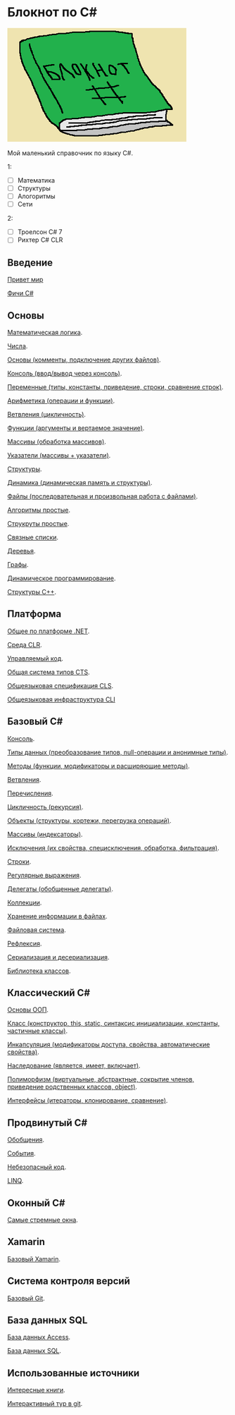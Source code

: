 # Блокнот по C#

![Блокнот](img/header.png) 

Мой маленький справочник по языку C#.

1:
- [ ] Математика
- [ ] Структуры
- [ ] Алогоритмы
- [ ] Сети

2:
- [ ] Троелсон C# 7
- [ ] Рихтер C# CLR

## Введение
[Привет мир](./welcome/index.md)

[Фичи C#](./welcome/features.md)

## Основы

[Математическая логика](./algoritms/indexMathLogic.md).

[Числа](./algoritms/indexNumbers.md).

[Основы (комменты, подключение других файлов)](./algoritms/indexCBasic.md).

[Консоль (ввод/вывод через консоль)](./algoritms/indexCConsole.md).

[Переменные (типы, константы, приведение, строки, сравнение строк)](./algoritms/indexCVariables.md).

[Арифметика (операции и функции)](./algoritms/indexCMath.md).

[Ветвления (цикличность)](./algoritms/indexCIfs.md).

[Функции (аргументы и вертаемое значение)](./algoritms/indexCFuncs.md).

[Массивы (обработка массивов)](./algoritms/indexCArrays.md).

[Указатели (массивы + указатели)](./algoritms/indexCPointers.md).

[Структуры](./algoritms/indexCStructs.md).

[Динамика (динамическая память и структуры)](./algoritms/indexCDynamic.md).

[Файлы (последовательная и произвольная работа с файлами)](./algoritms/indexCFiles.md).

[Алгоритмы простые](./algoritms/indexSimple.md).

[Струкруты простые](./algoritms/indexStructs.md).

[Связные списки](./algoritms/indexList.md).

[Деревья](./algoritms/indexTrees.md).

[Графы](./algoritms/indexGrafs.md).

[Динамическое программирование](./algoritms/indexDynamic.md).

[Структуры С++](./algoritms/indexCppStructs.md).

## Платформа

[Общее по платформе .NET](./platform/index.md). 

[Среда CLR](./platform/clr.md).

[Управляемый код](./platform/managed.md).

[Общая система типов CTS](./platform/cts.md).

[Общеязыковая спецификация CLS](./platform/cls.md).

[Общеязыковая инфраструктура CLI](./platform/cli.md)

## Базовый С#

[Консоль](./basic/indexConsole.md).

[Типы данных (преобразование типов, null-операции и анонимные типы)](./basic/indexTypes.md).

[Методы (функции, модификаторы и расширяющие методы)](./basic/indexFuncs.md).

[Ветвления](./basic/indexIfs.md).

[Перечисления](./basic/indexEnums.md).

[Цикличность (рекурсия)](./basic/indexWhiles.md).

[Объекты (структуры, кортежи, перегрузка операций)](./basic/indexObjects.md).

[Массивы (индексаторы)](./basic/indexArrs.md).

[Исключения (их свойства, специсключения, обработка, фильтрация)](./basic/indexExceptions.md).

[Строки](./basic/indexStrings.md).

[Регулярные выражения](./basic/indexRegular.md).

[Делегаты (обобщенные делегаты)](./basic/indexDelegates.md).

[Коллекции](./basic/indexCollections.md).

[Хранение информации в файлах](./basic/indexFiles.md).

[Файловая система](./basic/indexFileSys.md).

[Рефлексия](./basic/indexReflex.md).

[Сериализация и десериализация](./basic/indexSerialization.md).

[Библиотека классов](./basic/indexLibs.md).

## Классический C#

[Основы ООП](./classic/indexBasic.md).

[Класс (конструктор, this, static, синтаксис инициализации, константы, частичные классы)](./classic/indexClass.md).

[Инкапсуляция (модификаторы доступа, свойства, автоматические свойства)](./classic/indexEncapsulation.md).

[Наследование (является, имеет, включает)](./classic/indexInheritance.md).

[Полиморфизм (виртуальные, абстрактные, сокрытие членов, приведение родственных классов, object)](./classic/indexPolymorphism.md).

[Интерфейсы (итераторы, клонирование, сравнение)](./classic/indexInterface.md).

## Продвинутый C#

[Обобщения](./advance/indexGeneralized.md).

[События](./advance/indexEvents.md).

[Небезопасный код](./advance/indexUnsafe.md).

[LINQ](./advance/indexLINQ.md).

## Оконный C#

[Самые стремные окна](./windows/indexEasy.md).

## Xamarin

[Базовый Xamarin](./xamarin/indexBasic.md).

## Система контроля версий

[Базовый Git](./git/indexBasic.md).

## База данных SQL

[База данных Access](./sql/indexAccess.md).

[База данных SQL](./sql/indexSql.md).

## Использованные источники

[Интересные книги](./link/books.md). 

[Интерактивный тур в git](https://githowto.com/ru).


